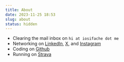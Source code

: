 ```yaml
---
title: About
date: 2023-11-25 18:53
slug: about
status: hidden
---
```


- Clearing the mail inbox on `hi at iosifache dot me`
- Networking on [LinkedIn](https://www.linkedin.com/in/iosifache), [X](https://x.com/iosifache), and [Instagram](https://instagram.com/iosifache)
- Coding on [Github](https://github.com/iosifache)
- Running on [Strava](https://www.strava.com/athletes/21752167)
